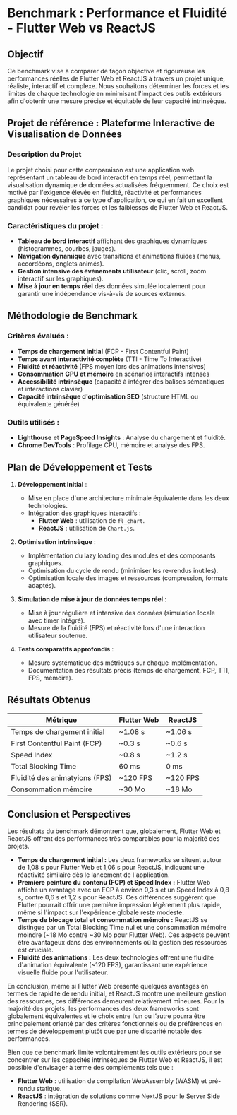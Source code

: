 # Benchmark : Performance et Fluidité - Flutter Web vs ReactJS

## Objectif

Ce benchmark vise à comparer de façon objective et rigoureuse les performances réelles de Flutter Web et ReactJS à
travers un projet unique, réaliste, interactif et complexe. Nous souhaitons déterminer les forces et les limites de
chaque technologie en minimisant l'impact des outils extérieurs afin d'obtenir une mesure précise et équitable de leur
capacité intrinsèque.

## Projet de référence : Plateforme Interactive de Visualisation de Données

### **Description du Projet**

Le projet choisi pour cette comparaison est une application web représentant un tableau de bord interactif en temps
réel, permettant la visualisation dynamique de données actualisées fréquemment. Ce choix est motivé par l'exigence
élevée en fluidité, réactivité et performances graphiques nécessaires à ce type d'application, ce qui en fait un
excellent candidat pour révéler les forces et les faiblesses de Flutter Web et ReactJS.

### Caractéristiques du projet :

- **Tableau de bord interactif** affichant des graphiques dynamiques (histogrammes, courbes, jauges).
- **Navigation dynamique** avec transitions et animations fluides (menus, accordéons, onglets animés).
- **Gestion intensive des événements utilisateur** (clic, scroll, zoom interactif sur les graphiques).
- **Mise à jour en temps réel** des données simulée localement pour garantir une indépendance vis-à-vis de sources
  externes.

## Méthodologie de Benchmark

### Critères évalués :

- **Temps de chargement initial** (FCP - First Contentful Paint)
- **Temps avant interactivité complète** (TTI - Time To Interactive)
- **Fluidité et réactivité** (FPS moyen lors des animations intensives)
- **Consommation CPU et mémoire** en scénarios interactifs intenses
- **Accessibilité intrinsèque** (capacité à intégrer des balises sémantiques et interactions clavier)
- **Capacité intrinsèque d'optimisation SEO** (structure HTML ou équivalente générée)

### Outils utilisés :

- **Lighthouse** et **PageSpeed Insights** : Analyse du chargement et fluidité.
- **Chrome DevTools** : Profilage CPU, mémoire et analyse des FPS.

## Plan de Développement et Tests

1. **Développement initial** :
    - Mise en place d'une architecture minimale équivalente dans les deux technologies.
    - Intégration des graphiques interactifs :
        - **Flutter Web** : utilisation de `fl_chart`.
        - **ReactJS** : utilisation de `Chart.js`.

2. **Optimisation intrinsèque** :
    - Implémentation du lazy loading des modules et des composants graphiques.
    - Optimisation du cycle de rendu (minimiser les re-rendus inutiles).
    - Optimisation locale des images et ressources (compression, formats adaptés).

2. **Simulation de mise à jour de données temps réel** :
    - Mise à jour régulière et intensive des données (simulation locale avec timer intégré).
    - Mesure de la fluidité (FPS) et réactivité lors d'une interaction utilisateur soutenue.

3. **Tests comparatifs approfondis** :
    - Mesure systématique des métriques sur chaque implémentation.
    - Documentation des résultats précis (temps de chargement, FCP, TTI, FPS, mémoire).

## Résultats Obtenus

| Métrique                       | Flutter Web | ReactJS  |
|--------------------------------|-------------|----------|
| Temps de chargement initial    | ~1.08 s     | ~1.06 s  |
| First Contentful Paint (FCP)   | ~0.3 s      | ~0.6 s   |
| Speed Index                    | ~0.8 s      | ~1.2 s   |
| Total Blocking Time            | 60 ms       | 0 ms     |
| Fluidité des animatyions (FPS) | ~120 FPS    | ~120 FPS |
| Consommation mémoire           | ~30 Mo      | ~18 Mo   |

## Conclusion et Perspectives

Les résultats du benchmark démontrent que, globalement, Flutter Web et ReactJS offrent des performances très comparables pour la majorité des projets.

- **Temps de chargement initial :** Les deux frameworks se situent autour de 1,08 s pour Flutter Web et 1,06 s pour ReactJS, indiquant une réactivité similaire dès le lancement de l'application.
- **Première peinture du contenu (FCP) et Speed Index :** Flutter Web affiche un avantage avec un FCP à environ 0,3 s et un Speed Index à 0,8 s, contre 0,6 s et 1,2 s pour ReactJS. Ces différences suggèrent que Flutter pourrait offrir une première impression légèrement plus rapide, même si l'impact sur l'expérience globale reste modeste.
- **Temps de blocage total et consommation mémoire :** ReactJS se distingue par un Total Blocking Time nul et une consommation mémoire moindre (~18 Mo contre ~30 Mo pour Flutter Web). Ces aspects peuvent être avantageux dans des environnements où la gestion des ressources est cruciale.
- **Fluidité des animations :** Les deux technologies offrent une fluidité d'animation équivalente (~120 FPS), garantissant une expérience visuelle fluide pour l'utilisateur.

En conclusion, même si Flutter Web présente quelques avantages en termes de rapidité de rendu initial, et ReactJS montre une meilleure gestion des ressources, ces différences demeurent relativement mineures. Pour la majorité des projets, les performances des deux frameworks sont globalement équivalentes et le choix entre l’un ou l’autre pourra être principalement orienté par des critères fonctionnels ou de préférences en termes de développement plutôt que par une disparité notable des performances.

Bien que ce benchmark limite volontairement les outils extérieurs pour se concentrer sur les capacités intrinsèques de
Flutter Web et ReactJS, il est possible d'envisager à terme des compléments tels que :

- **Flutter Web** : utilisation de compilation WebAssembly (WASM) et pré-rendu statique.
- **ReactJS** : intégration de solutions comme NextJS pour le Server Side Rendering (SSR).
